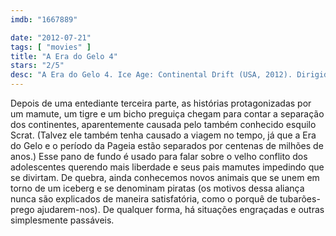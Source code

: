 ```yaml
---
imdb: "1667889"

date: "2012-07-21"
tags: [ "movies" ]
title: "A Era do Gelo 4"
stars: "2/5"
desc: "A Era do Gelo 4. Ice Age: Continental Drift (USA, 2012). Dirigido por Steve Martino, Mike Thurmeier. Escrito por Michael Berg, Jason Fuchs, Michael Berg, Lori Forte. Com Aziz Ansari, Joy Behar, Christopher Campbell, Alain Chabat, Ester Dean, Peter Dinklage, Karen Disher, Aubrey Graham, Jason Fricchione."
---
```

Depois de uma entediante terceira parte, as histórias protagonizadas por um mamute, um tigre e um bicho preguiça chegam para contar a separação dos continentes, aparentemente causada pelo também conhecido esquilo Scrat. (Talvez ele também tenha causado a viagem no tempo, já que a Era do Gelo e o período da Pageia estão separados por centenas de milhões de anos.) Esse pano de fundo é usado para falar sobre o velho conflito dos adolescentes querendo mais liberdade e seus pais mamutes impedindo que se divirtam. De quebra, ainda conhecemos novos animais que se unem em torno de um iceberg e se denominam piratas (os motivos dessa aliança nunca são explicados de maneira satisfatória, como o porquê de tubarões-prego ajudarem-nos). De qualquer forma, há situações engraçadas e outras simplesmente passáveis.

